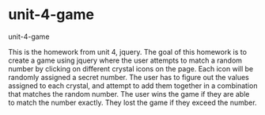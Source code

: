 # unit-4-game
unit-4-game

This is the homework from unit 4, jquery. The goal of this homework is to create a game using jquery where the user attempts to match a random number by clicking on different crystal icons on the page. Each icon will be randomly assigned a secret number. The user has to figure out the values assigned to each crystal, and attempt to add them together in a combination that matches the random number. The user wins the game if they are able to match the number exactly. They lost the game if they exceed the number.
